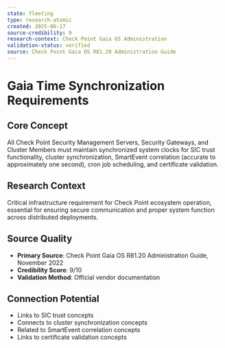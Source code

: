```yaml
---
state: fleeting
type: research-atomic
created: 2025-06-17
source-credibility: 9
research-context: Check Point Gaia OS Administration
validation-status: verified
source: Check Point Gaia OS R81.20 Administration Guide
---
```


# Gaia Time Synchronization Requirements

## Core Concept
All Check Point Security Management Servers, Security Gateways, and Cluster Members must maintain synchronized system clocks for SIC trust functionality, cluster synchronization, SmartEvent correlation (accurate to approximately one second), cron job scheduling, and certificate validation.

## Research Context
Critical infrastructure requirement for Check Point ecosystem operation, essential for ensuring secure communication and proper system function across distributed deployments.

## Source Quality
- **Primary Source**: Check Point Gaia OS R81.20 Administration Guide, November 2022
- **Credibility Score**: 9/10
- **Validation Method**: Official vendor documentation

## Connection Potential
- Links to SIC trust concepts
- Connects to cluster synchronization concepts
- Related to SmartEvent correlation concepts
- Links to certificate validation concepts